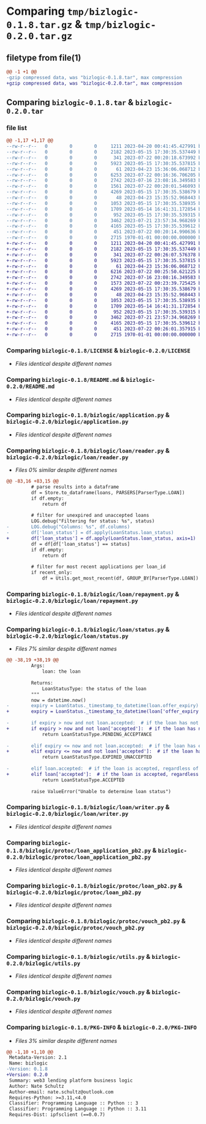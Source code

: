 # Comparing `tmp/bizlogic-0.1.8.tar.gz` & `tmp/bizlogic-0.2.0.tar.gz`

## filetype from file(1)

```diff
@@ -1 +1 @@
-gzip compressed data, was "bizlogic-0.1.8.tar", max compression
+gzip compressed data, was "bizlogic-0.2.0.tar", max compression
```

## Comparing `bizlogic-0.1.8.tar` & `bizlogic-0.2.0.tar`

### file list

```diff
@@ -1,17 +1,17 @@
--rw-r--r--   0        0        0     1211 2023-04-20 00:41:45.427991 bizlogic-0.1.8/LICENSE
--rw-r--r--   0        0        0     2182 2023-05-15 17:30:35.537449 bizlogic-0.1.8/README.md
--rw-r--r--   0        0        0      341 2023-07-22 00:20:18.673992 bizlogic-0.1.8/bizlogic/__init__.py
--rw-r--r--   0        0        0     5923 2023-05-15 17:30:35.537815 bizlogic-0.1.8/bizlogic/application.py
--rw-r--r--   0        0        0       61 2023-04-23 15:36:06.068712 bizlogic-0.1.8/bizlogic/loan/__init__.py
--rw-r--r--   0        0        0     6253 2023-07-22 00:16:36.706205 bizlogic-0.1.8/bizlogic/loan/reader.py
--rw-r--r--   0        0        0     2742 2023-07-16 23:08:16.349583 bizlogic-0.1.8/bizlogic/loan/repayment.py
--rw-r--r--   0        0        0     1561 2023-07-22 00:20:01.546093 bizlogic-0.1.8/bizlogic/loan/status.py
--rw-r--r--   0        0        0     4269 2023-05-15 17:30:35.538679 bizlogic-0.1.8/bizlogic/loan/writer.py
--rw-r--r--   0        0        0       48 2023-04-23 15:35:52.968443 bizlogic-0.1.8/bizlogic/protoc/__init__.py
--rw-r--r--   0        0        0     1053 2023-05-15 17:30:35.538935 bizlogic-0.1.8/bizlogic/protoc/loan_application_pb2.py
--rw-r--r--   0        0        0     1709 2023-05-14 16:41:31.172854 bizlogic-0.1.8/bizlogic/protoc/loan_pb2.py
--rw-r--r--   0        0        0      952 2023-05-15 17:30:35.539315 bizlogic-0.1.8/bizlogic/protoc/vouch_pb2.py
--rw-r--r--   0        0        0     3462 2023-07-21 23:57:34.968269 bizlogic-0.1.8/bizlogic/utils.py
--rw-r--r--   0        0        0     4165 2023-05-15 17:30:35.539612 bizlogic-0.1.8/bizlogic/vouch.py
--rw-r--r--   0        0        0      451 2023-07-22 00:20:14.990636 bizlogic-0.1.8/pyproject.toml
--rw-r--r--   0        0        0     2715 1970-01-01 00:00:00.000000 bizlogic-0.1.8/PKG-INFO
+-rw-r--r--   0        0        0     1211 2023-04-20 00:41:45.427991 bizlogic-0.2.0/LICENSE
+-rw-r--r--   0        0        0     2182 2023-05-15 17:30:35.537449 bizlogic-0.2.0/README.md
+-rw-r--r--   0        0        0      341 2023-07-22 00:26:07.576378 bizlogic-0.2.0/bizlogic/__init__.py
+-rw-r--r--   0        0        0     5923 2023-05-15 17:30:35.537815 bizlogic-0.2.0/bizlogic/application.py
+-rw-r--r--   0        0        0       61 2023-04-23 15:36:06.068712 bizlogic-0.2.0/bizlogic/loan/__init__.py
+-rw-r--r--   0        0        0     6216 2023-07-22 00:25:50.621225 bizlogic-0.2.0/bizlogic/loan/reader.py
+-rw-r--r--   0        0        0     2742 2023-07-16 23:08:16.349583 bizlogic-0.2.0/bizlogic/loan/repayment.py
+-rw-r--r--   0        0        0     1573 2023-07-22 00:23:39.725425 bizlogic-0.2.0/bizlogic/loan/status.py
+-rw-r--r--   0        0        0     4269 2023-05-15 17:30:35.538679 bizlogic-0.2.0/bizlogic/loan/writer.py
+-rw-r--r--   0        0        0       48 2023-04-23 15:35:52.968443 bizlogic-0.2.0/bizlogic/protoc/__init__.py
+-rw-r--r--   0        0        0     1053 2023-05-15 17:30:35.538935 bizlogic-0.2.0/bizlogic/protoc/loan_application_pb2.py
+-rw-r--r--   0        0        0     1709 2023-05-14 16:41:31.172854 bizlogic-0.2.0/bizlogic/protoc/loan_pb2.py
+-rw-r--r--   0        0        0      952 2023-05-15 17:30:35.539315 bizlogic-0.2.0/bizlogic/protoc/vouch_pb2.py
+-rw-r--r--   0        0        0     3462 2023-07-21 23:57:34.968269 bizlogic-0.2.0/bizlogic/utils.py
+-rw-r--r--   0        0        0     4165 2023-05-15 17:30:35.539612 bizlogic-0.2.0/bizlogic/vouch.py
+-rw-r--r--   0        0        0      451 2023-07-22 00:26:01.357915 bizlogic-0.2.0/pyproject.toml
+-rw-r--r--   0        0        0     2715 1970-01-01 00:00:00.000000 bizlogic-0.2.0/PKG-INFO
```

### Comparing `bizlogic-0.1.8/LICENSE` & `bizlogic-0.2.0/LICENSE`

 * *Files identical despite different names*

### Comparing `bizlogic-0.1.8/README.md` & `bizlogic-0.2.0/README.md`

 * *Files identical despite different names*

### Comparing `bizlogic-0.1.8/bizlogic/application.py` & `bizlogic-0.2.0/bizlogic/application.py`

 * *Files identical despite different names*

### Comparing `bizlogic-0.1.8/bizlogic/loan/reader.py` & `bizlogic-0.2.0/bizlogic/loan/reader.py`

 * *Files 0% similar despite different names*

```diff
@@ -83,16 +83,15 @@
         # parse results into a dataframe
         df = Store.to_dataframe(loans, PARSERS[ParserType.LOAN])
         if df.empty:
             return df
 
         # filter for unexpired and unaccepted loans
         LOG.debug("Filtering for status: %s", status)
-        LOG.debug("Columns: %s", df.columns)
-        df['loan_status'] = df.apply(LoanStatus.loan_status)
+        df['loan_status'] = df.apply(LoanStatus.loan_status, axis=1)
         df = df[df['loan_status'] == status]
         if df.empty:
             return df
 
         # filter for most recent applications per loan_id
         if recent_only:
             df = Utils.get_most_recent(df, GROUP_BY[ParserType.LOAN])
```

### Comparing `bizlogic-0.1.8/bizlogic/loan/repayment.py` & `bizlogic-0.2.0/bizlogic/loan/repayment.py`

 * *Files identical despite different names*

### Comparing `bizlogic-0.1.8/bizlogic/loan/status.py` & `bizlogic-0.2.0/bizlogic/loan/status.py`

 * *Files 7% similar despite different names*

```diff
@@ -38,19 +38,19 @@
         Args:
             loan: the loan
 
         Returns:
             LoanStatusType: the status of the loan
         """
         now = datetime.now()
-        expiry = LoanStatus._timestamp_to_datetime(loan.offer_expiry)
+        expiry = LoanStatus._timestamp_to_datetime(loan['offer_expiry'])
 
-        if expiry > now and not loan.accepted:  # if the loan has not expired and is not accepted
+        if expiry > now and not loan['accepted']:  # if the loan has not expired and is not accepted
             return LoanStatusType.PENDING_ACCEPTANCE
 
-        elif expiry <= now and not loan.accepted:  # if the loan has expired and is not accepted
+        elif expiry <= now and not loan['accepted']:  # if the loan has expired and is not accepted
             return LoanStatusType.EXPIRED_UNACCEPTED
 
-        elif loan.accepted:  # if the loan is accepted, regardless of expiry
+        elif loan['accepted']:  # if the loan is accepted, regardless of expiry
             return LoanStatusType.ACCEPTED
 
         raise ValueError("Unable to determine loan status")
```

### Comparing `bizlogic-0.1.8/bizlogic/loan/writer.py` & `bizlogic-0.2.0/bizlogic/loan/writer.py`

 * *Files identical despite different names*

### Comparing `bizlogic-0.1.8/bizlogic/protoc/loan_application_pb2.py` & `bizlogic-0.2.0/bizlogic/protoc/loan_application_pb2.py`

 * *Files identical despite different names*

### Comparing `bizlogic-0.1.8/bizlogic/protoc/loan_pb2.py` & `bizlogic-0.2.0/bizlogic/protoc/loan_pb2.py`

 * *Files identical despite different names*

### Comparing `bizlogic-0.1.8/bizlogic/protoc/vouch_pb2.py` & `bizlogic-0.2.0/bizlogic/protoc/vouch_pb2.py`

 * *Files identical despite different names*

### Comparing `bizlogic-0.1.8/bizlogic/utils.py` & `bizlogic-0.2.0/bizlogic/utils.py`

 * *Files identical despite different names*

### Comparing `bizlogic-0.1.8/bizlogic/vouch.py` & `bizlogic-0.2.0/bizlogic/vouch.py`

 * *Files identical despite different names*

### Comparing `bizlogic-0.1.8/PKG-INFO` & `bizlogic-0.2.0/PKG-INFO`

 * *Files 3% similar despite different names*

```diff
@@ -1,10 +1,10 @@
 Metadata-Version: 2.1
 Name: bizlogic
-Version: 0.1.8
+Version: 0.2.0
 Summary: web3 lending platform business logic
 Author: Nate Schultz
 Author-email: nate.schultz@outlook.com
 Requires-Python: >=3.11,<4.0
 Classifier: Programming Language :: Python :: 3
 Classifier: Programming Language :: Python :: 3.11
 Requires-Dist: ipfsclient (==0.0.7)
```


